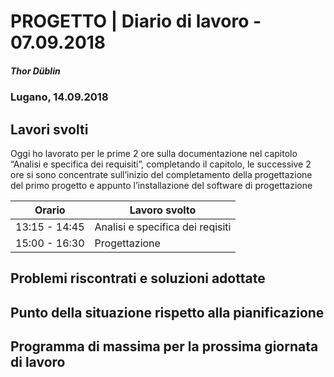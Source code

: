 # PROGETTO | Diario di lavoro - 07.09.2018
##### Thor Düblin
### Lugano, 14.09.2018

## Lavori svolti

Oggi ho lavorato per le prime 2 ore sulla documentazione nel capitolo 
“Analisi e specifica dei requisiti”, completando il capitolo, le successive 
2 ore si sono concentrate sull’inizio del completamento della progettazione 
del primo progetto e appunto l’installazione del software di progettazione

|Orario        |Lavoro svolto                         |
|--------------|--------------------------------------|
|13:15 - 14:45 |Analisi e specifica dei reqisiti      |
|15:00 - 16:30 |Progettazione                         |

##  Problemi riscontrati e soluzioni adottate

##  Punto della situazione rispetto alla pianificazione

## Programma di massima per la prossima giornata di lavoro